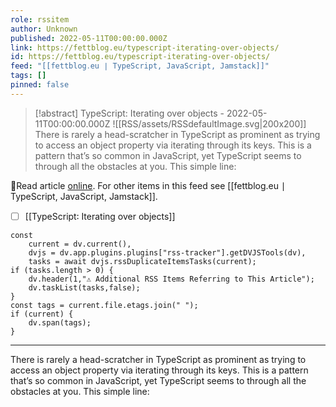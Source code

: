 ```yaml
---
role: rssitem
author: Unknown
published: 2022-05-11T00:00:00.000Z
link: https://fettblog.eu/typescript-iterating-over-objects/
id: https://fettblog.eu/typescript-iterating-over-objects/
feed: "[[fettblog․eu ∣ TypeScript, JavaScript, Jamstack]]"
tags: []
pinned: false
---
```


> [!abstract] TypeScript: Iterating over objects - 2022-05-11T00:00:00.000Z
> <span class="rss-image">![[RSS/assets/RSSdefaultImage.svg|200x200]]</span>
> There is rarely a head-scratcher in TypeScript as prominent as trying to access an object property via iterating through its keys. This is a pattern that’s so common in JavaScript, yet TypeScript seems to through all the obstacles at you. This simple line:

🔗Read article [online](https://fettblog.eu/typescript-iterating-over-objects/). For other items in this feed see [[fettblog․eu ∣ TypeScript, JavaScript, Jamstack]].

- [ ] [[TypeScript꞉ Iterating over objects]]

~~~dataviewjs
const
    current = dv.current(),
	dvjs = dv.app.plugins.plugins["rss-tracker"].getDVJSTools(dv),
	tasks = await dvjs.rssDuplicateItemsTasks(current);
if (tasks.length > 0) {
	dv.header(1,"⚠ Additional RSS Items Referring to This Article");
    dv.taskList(tasks,false);
}
const tags = current.file.etags.join(" ");
if (current) {
	dv.span(tags);
}
~~~

- - -
There is rarely a head-scratcher in TypeScript as prominent as trying to access an object property via iterating through its keys. This is a pattern that’s so common in JavaScript, yet TypeScript seems to through all the obstacles at you. This simple line: